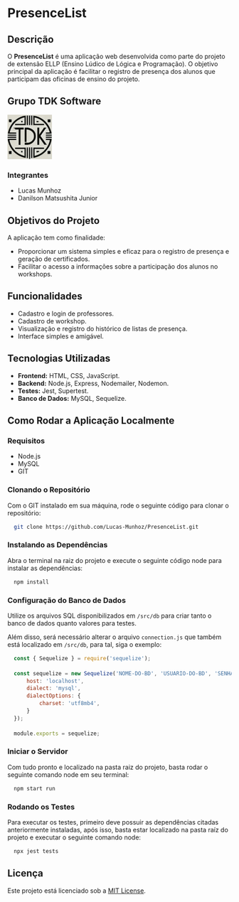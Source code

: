 # PresenceList

## Descrição
O **PresenceList** é uma aplicação web desenvolvida como parte do projeto de extensão ELLP (Ensino Lúdico de Lógica e Programação). O objetivo principal da aplicação é facilitar o registro de presença dos alunos que participam das oficinas de ensino do projeto. 

## Grupo TDK Software

<img src="https://raw.githubusercontent.com/Lucas-Munhoz/PresenceList/refs/heads/main/assets/TDK-Logo.jpg" alt="TDK" width="100"/>

### Integrantes
- Lucas Munhoz
- Danilson Matsushita Junior

## Objetivos do Projeto
A aplicação tem como finalidade:
- Proporcionar um sistema simples e eficaz para o registro de presença e geração de certificados.
- Facilitar o acesso a informações sobre a participação dos alunos no workshops.

## Funcionalidades
- Cadastro e login de professores.
- Cadastro de workshop.
- Visualização e registro do histórico de listas de presença.
- Interface simples e amigável.

## Tecnologias Utilizadas
- **Frontend:** HTML, CSS, JavaScript.
- **Backend:** Node.js, Express, Nodemailer, Nodemon.
- **Testes:** Jest, Supertest.
- **Banco de Dados:** MySQL, Sequelize.

## Como Rodar a Aplicação Localmente
### Requisitos
- Node.js
- MySQL
- GIT

### Clonando o Repositório
Com o GIT instalado em sua máquina, rode o seguinte código para clonar o repositório:  
```bash 
  git clone https://github.com/Lucas-Munhoz/PresenceList.git
```

### Instalando as Dependências
Abra o terminal na raiz do projeto e execute o seguinte código node para instalar as dependências:
```bash
  npm install
```

### Configuração do Banco de Dados
Utilize os arquivos SQL disponibilizados em `/src/db` para criar tanto o banco de dados quanto valores para testes.  

Além disso, será necessário alterar o arquivo `connection.js` que também está localizado em `/src/db`, para tal, siga o exemplo:

```javascript
  const { Sequelize } = require('sequelize');

  const sequelize = new Sequelize('NOME-DO-BD', 'USUARIO-DO-BD', 'SENHA-DO-USUARIO', {
      host: 'localhost',
      dialect: 'mysql',
      dialectOptions: {
          charset: 'utf8mb4',
      }
  });

  module.exports = sequelize;
```

### Iniciar o Servidor
Com tudo pronto e localizado na pasta raiz do projeto, basta rodar o seguinte comando node em seu terminal:
```bash
  npm start run
```

### Rodando os Testes
Para executar os testes, primeiro deve possuir as dependências citadas anteriormente instaladas, após isso, basta estar localizado na pasta raíz do projeto e executar o seguinte comando node:
```bash
  npx jest tests
```

## Licença
Este projeto está licenciado sob a [MIT License](https://github.com/Lucas-Munhoz/PresenceList/blob/main/LICENSE). 
